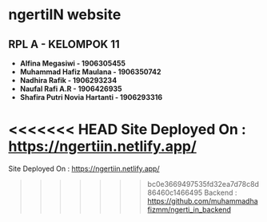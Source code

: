 # ngertiIN website

**RPL A - KELOMPOK 11**
-
- **Alfina Megasiwi - 1906305455**
- **Muhammad Hafiz Maulana - 1906350742**
- **Nadhira Rafik - 1906293234**
- **Naufal Rafi A.R - 1906426935**
- **Shafira Putri Novia Hartanti - 1906293316**


<<<<<<< HEAD
Site Deployed On : https://ngertiin.netlify.app/
=======
Site Deployed On : https://ngertiin.netlify.app/ </br>
>>>>>>> bc0e3669497535fd32ea7d78c8d86460c1466495
Backend : https://github.com/muhammadhafizmm/ngerti_in_backend
